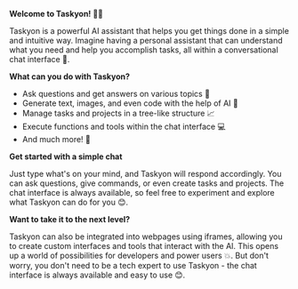 **Welcome to Taskyon! 🤖🌳**

Taskyon is a powerful AI assistant that helps you get things done in a simple and intuitive way. Imagine having a personal assistant that can understand what you need and help you accomplish tasks, all within a conversational chat interface 💬.

**What can you do with Taskyon?**

* Ask questions and get answers on various topics 🤔
* Generate text, images, and even code with the help of AI 🎨
* Manage tasks and projects in a tree-like structure 📈
* Execute functions and tools within the chat interface 💻
* And much more! 🤩

**Get started with a simple chat**

Just type what's on your mind, and Taskyon will respond accordingly. You can ask questions, give commands, or even create tasks and projects. The chat interface is always available, so feel free to experiment and explore what Taskyon can do for you 😊.

**Want to take it to the next level?**

Taskyon can also be integrated into webpages using iframes, allowing you to create custom interfaces and tools that interact with the AI. This opens up a world of possibilities for developers and power users 💥. But don't worry, you don't need to be a tech expert to use Taskyon - the chat interface is always available and easy to use 😊.